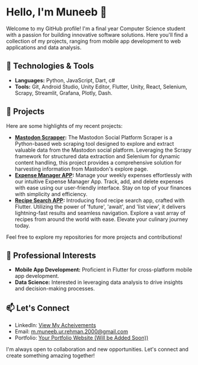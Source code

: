 # Hello, I'm Muneeb 👋

Welcome to my GitHub profile! I'm a final year Computer Science student with a passion for building innovative software solutions. Here you'll find a collection of my projects, ranging from mobile app development to web applications and data analysis.

## 🔧 Technologies & Tools

- **Languages:** Python, JavaScript, Dart, c#
- **Tools:** Git, Android Studio, Unity Editor, Flutter, Unity, React, Selenium, Scrapy, Streamlit, Grafana, Plotly, Dash.

## 🚀 Projects

Here are some highlights of my recent projects:

- **[Mastodon Scrapper](link):** The Mastodon Social Platform Scraper is a Python-based web scraping tool designed to explore and extract valuable data from the Mastodon social platform. Leveraging the Scrapy framework for structured data extraction and Selenium for dynamic content handling, this project provides a comprehensive solution for harvesting information from Mastodon's explore page.
- **[Expense Manager APP](https://github.com/Muneeb1030/Expense-Manager-Flutter):** Manage your weekly expenses effortlessly with our intuitive Expense Manager App. Track, add, and delete expenses with ease using our user-friendly interface. Stay on top of your finances with simplicity and efficiency. 
- **[Recipe Search APP](https://github.com/Muneeb1030/Recipe-Search-App-Flutter):** Introducing  food recipe search app, crafted with Flutter. Utilizing the power of 'future', 'await', and 'list view', it delivers lightning-fast results and seamless navigation. Explore a vast array of recipes from around the world with ease. Elevate your culinary journey today.

Feel free to explore my repositories for more projects and contributions!

## 💼 Professional Interests

- **Mobile App Development:** Proficient in Flutter for cross-platform mobile app development.
- **Data Science:** Interested in leveraging data analysis to drive insights and decision-making processes.

## 📫 Let's Connect

- LinkedIn: [View My Acheivements](https://www.linkedin.com/in/muhammad-muneeb-ur-rehman-75482527a/)
- Email: m.muneeb.ur.rehman.2000@gmail.com
- Portfolio: [Your Portfolio Website (Will be Added Soon))](link)

I'm always open to collaboration and new opportunities. Let's connect and create something amazing together!
